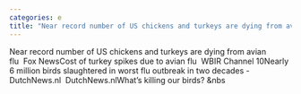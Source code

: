```yaml
---
categories: e
title: "Near record number of US chickens and turkeys are dying from avian flu  Fox News"
---
```

Near record number of US chickens and turkeys are dying from avian flu&nbsp;&nbsp;Fox NewsCost of turkey spikes due to avian flu&nbsp;&nbsp;WBIR Channel 10Nearly 6 million birds slaughtered in worst flu outbreak in two decades - DutchNews.nl&nbsp;&nbsp;DutchNews.nlWhat’s killing our birds?&nbsp;&nbs